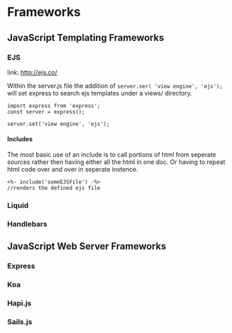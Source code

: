 # Frameworks

## JavaScript Templating Frameworks

### EJS

link: http://ejs.co/

Within the server.js file the addition of `server.ser( 'view engine', 'ejs');` will set express to search ejs templates under a views/ directory.

```
import express from 'express';
const server = express();

server.set('view engine', 'ejs');

```

#### Includes

The most basic use of an include is to call portions of html from seperate sources rather then having either all the html in one doc. Or having to repeat html code over and over in seperate instence.

```
<%- include('someEJSFile') -%>
//renders the defined ejs file
```

### Liquid

### Handlebars

## JavaScript Web Server Frameworks

### Express

### Koa

### Hapi.js

### Sails.js